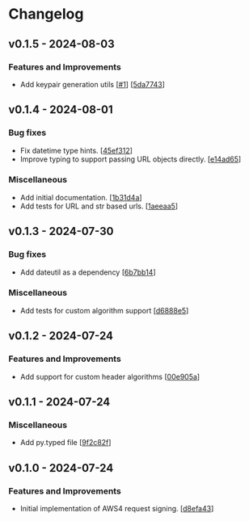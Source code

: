 # Changelog

## v0.1.5 - 2024-08-03

### Features and Improvements

- Add keypair generation utils [[#1](https://github.com/NRWLDev/auth-aws4/issues/1)] [[5da7743](https://github.com/NRWLDev/auth-aws4/commit/5da774396a9017e7560e7f177abaea5cd3164399)]

## v0.1.4 - 2024-08-01

### Bug fixes

- Fix datetime type hints. [[45ef312](https://github.com/NRWLDev/auth-aws4/commit/45ef312ec512b3535d194571aeb607f44d9ce726)]
- Improve typing to support passing URL objects directly. [[e14ad65](https://github.com/NRWLDev/auth-aws4/commit/e14ad659494bba1799ee77465c692ccecfd98e5c)]

### Miscellaneous

- Add initial documentation. [[1b31d4a](https://github.com/NRWLDev/auth-aws4/commit/1b31d4a3d33ae60571e355c18a30590fb1470d21)]
- Add tests for URL and str based urls. [[1aeeaa5](https://github.com/NRWLDev/auth-aws4/commit/1aeeaa5d5c25a6ba130675cb62bad5e25f152b5e)]

## v0.1.3 - 2024-07-30

### Bug fixes

- Add dateutil as a dependency [[6b7bb14](https://github.com/NRWLDev/auth-aws4/commit/6b7bb147b759bb4225948a6cb5f2d29800e21efa)]

### Miscellaneous

- Add tests for custom algorithm support [[d6888e5](https://github.com/NRWLDev/auth-aws4/commit/d6888e5aeaeb8ec1643cb0f87292ca4c58361384)]

## v0.1.2 - 2024-07-24

### Features and Improvements

- Add support for custom header algorithms [[00e905a](https://github.com/NRWLDev/auth-aws4/commit/00e905ac771ecfbd8d790575009b62a86b5bc424)]

## v0.1.1 - 2024-07-24

### Miscellaneous

- Add py.typed file [[9f2c82f](https://github.com/NRWLDev/auth-aws4/commit/9f2c82f86e654d7a83c2b642a81d0e4a6f8ab902)]

## v0.1.0 - 2024-07-24

### Features and Improvements

- Initial implementation of AWS4 request signing. [[d8efa43](https://github.com/NRWLDev/auth-aws4/commit/d8efa433ebff5764277a21abd6cdf09e16882c81)]
